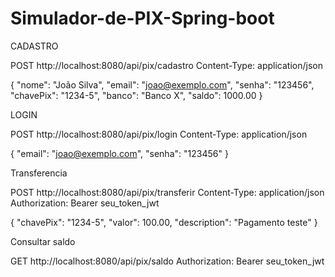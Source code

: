 # Simulador-de-PIX-Spring-boot


CADASTRO

POST http://localhost:8080/api/pix/cadastro
Content-Type: application/json

{
    "nome": "João Silva",
    "email": "joao@exemplo.com",
    "senha": "123456",
    "chavePix": "1234-5",
    "banco": "Banco X",
    "saldo": 1000.00
}


LOGIN 


POST http://localhost:8080/api/pix/login
Content-Type: application/json

{
    "email": "joao@exemplo.com",
    "senha": "123456"
}


Transferencia 

POST http://localhost:8080/api/pix/transferir
Content-Type: application/json
Authorization: Bearer seu_token_jwt

{
    "chavePix": "1234-5",
    "valor": 100.00,
    "description": "Pagamento teste"
}

Consultar saldo

GET http://localhost:8080/api/pix/saldo
Authorization: Bearer seu_token_jwt

